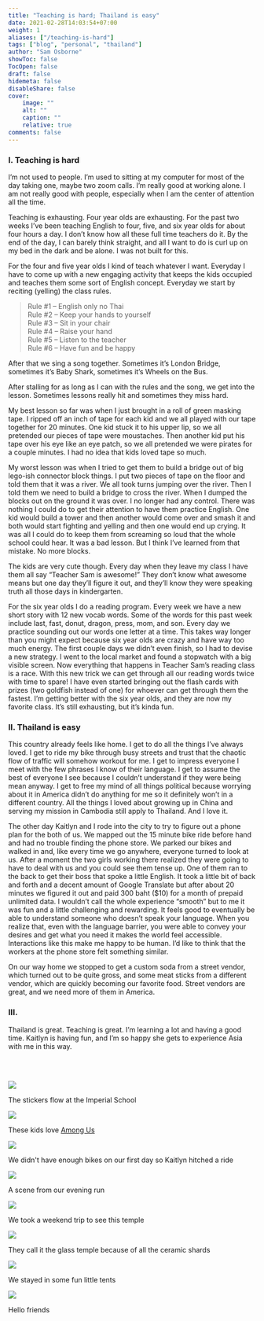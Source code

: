 ```yaml
---
title: "Teaching is hard; Thailand is easy"
date: 2021-02-28T14:03:54+07:00
weight: 1
aliases: ["/teaching-is-hard"]
tags: ["blog", "personal", "thailand"]
author: "Sam Osborne"
showToc: false
TocOpen: false
draft: false
hidemeta: false
disableShare: false
cover:
    image: ""
    alt: ""
    caption: ""
    relative: true
comments: false
--- 
```


### I. Teaching is hard

I’m not used to people. I’m used to sitting at my computer for most of the day taking one, maybe two zoom calls. I’m really good at working alone. I am not really good with people, especially when I am the center of attention all the time.  

Teaching is exhausting. Four year olds are exhausting. For the past two weeks I’ve been teaching English to four, five, and six year olds for about four hours a day. I don’t know how all these full time teachers do it. By the end of the day, I can barely think straight, and all I want to do is curl up on my bed in the dark and be alone. I was not built for this. 

For the four and five year olds I kind of teach whatever I want. Everyday I have to come up with a new engaging activity that keeps the kids occupied and teaches them some sort of English concept. Everyday we start by reciting (yelling) the class rules.  

>Rule #1 – English only no Thai  
>Rule #2 – Keep your hands to yourself  
>Rule #3 – Sit in your chair  
>Rule #4 – Raise your hand  
>Rule #5 – Listen to the teacher  
>Rule #6 – Have fun and be happy  

After that we sing a song together. Sometimes it’s London Bridge, sometimes it’s Baby Shark, sometimes it’s Wheels on the Bus. 

After stalling for as long as I can with the rules and the song, we get into the lesson. Sometimes lessons really hit and sometimes they miss hard.  

My best lesson so far was when I just brought in a roll of green masking tape. I ripped off an inch of tape for each kid and we all played with our tape together for 20 minutes. One kid stuck it to his upper lip, so we all pretended our pieces of tape were moustaches. Then another kid put his tape over his eye like an eye patch, so we all pretended we were pirates for a couple minutes. I had no idea that kids loved tape so much.   

My worst lesson was when I tried to get them to build a bridge out of big lego-ish connector block things. I put two pieces of tape on the floor and told them that it was a river. We all took turns jumping over the river. Then I told them we need to build a bridge to cross the river. When I dumped the blocks out on the ground it was over. I no longer had any control. There was nothing I could do to get their attention to have them practice English. One kid would build a tower and then another would come over and smash it and both would start fighting and yelling and then one would end up crying. It was all I could do to keep them from screaming so loud that the whole school could hear. It was a bad lesson. But I think I’ve learned from that mistake. No more blocks.  

The kids are very cute though. Every day when they leave my class I have them all say “Teacher Sam is awesome!” They don’t know what awesome means but one day they’ll figure it out, and they’ll know they were speaking truth all those days in kindergarten. 

For the six year olds I do a reading program. Every week we have a new short story with 12 new vocab words. Some of the words for this past week include last, fast, donut, dragon, press, mom, and son. Every day we practice sounding out our words one letter at a time. This takes way longer than you might expect because six year olds are crazy and have way too much energy. The first couple days we didn’t even finish, so I had to devise a new strategy. I went to the local market and found a stopwatch with a big visible screen. Now everything that happens in Teacher Sam’s reading class is a race. With this new trick we can get through all our reading words twice with time to spare! I have even started bringing out the flash cards with prizes (two goldfish instead of one) for whoever can get through them the fastest. I’m getting better with the six year olds, and they are now my favorite class. It’s still exhausting, but it’s kinda fun.  

### II. Thailand is easy

This country already feels like home. I get to do all the things I’ve always loved. I get to ride my bike through busy streets and trust that the chaotic flow of traffic will somehow workout for me. I get to impress everyone I meet with the few phrases I know of their language. I get to assume the best of everyone I see because I couldn’t understand if they were being mean anyway. I get to free my mind of all things political because worrying about it in America didn’t do anything for me so it definitely won’t in a different country. All the things I loved about growing up in China and serving my mission in Cambodia still apply to Thailand. And I love it. 

The other day Kaitlyn and I rode into the city to try to figure out a phone plan for the both of us. We mapped out the 15 minute bike ride before hand and had no trouble finding the phone store. We parked our bikes and walked in and, like every time we go anywhere, everyone turned to look at us. After a moment the two girls working there realized they were going to have to deal with us and you could see them tense up. One of them ran to the back to get their boss that spoke a little English. It took a little bit of back and forth and a decent amount of Google Translate but after about 20 minutes we figured it out and paid 300 baht ($10) for a month of prepaid unlimited data. I wouldn’t call the whole experience “smooth” but to me it was fun and a little challenging and rewarding. It feels good to eventually be able to understand someone who doesn’t speak your language. When you realize that, even with the language barrier, you were able to convey your desires and get what you need it makes the world feel accessible. Interactions like this make me happy to be human. I’d like to think that the workers at the phone store felt something similar.  

On our way home we stopped to get a custom soda from a street vendor, which turned out to be quite gross, and some meat sticks from a different vendor, which are quickly becoming our favorite food. Street vendors are great, and we need more of them in America. 


### III.
Thailand is great. Teaching is great. I’m learning a lot and having a good time. Kaitlyn is having fun, and I’m so happy she gets to experience Asia with me in this way. 
  
<br/><br/>

![](https://i.imgur.com/zhTopQ6.jpg)  

The stickers flow at the Imperial School  

![](https://i.imgur.com/oDn0e1R.jpg)  

These kids love [Among Us](https://innersloth.com/gameAmongUs.php)  

![](https://i.imgur.com/Tn5nUyK.jpg)  

We didn't have enough bikes on our first day so Kaitlyn hitched a ride  

![](https://i.imgur.com/exznNLL.jpg)  

A scene from our evening run  

![](https://i.imgur.com/hpn6abt.jpg)  

We took a weekend trip to see this temple  

![](https://i.imgur.com/ViXwWDE.jpg)  

They call it the glass temple because of all the ceramic shards  

![](https://i.imgur.com/LB4BrcN.jpg)  

We stayed in some fun little tents  

![](https://i.imgur.com/NxI6km5.jpg)

Hello friends